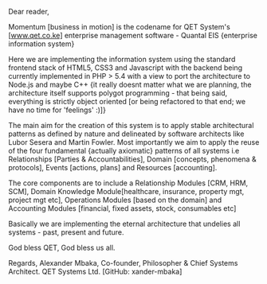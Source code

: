 Dear reader,

Momentum [business in motion] is the codename for QET System's [www.qet.co.ke] enterprise management software - Quantal 
EIS {enterprise information system}

Here we are implementing the information system using the standard frontend stack of HTML5, CSS3 and Javascript with
the backend being currently implemented in PHP > 5.4 with a view to port the architecture to Node.js and maybe
C++ {it really doesnt matter what we are planning, the architecture itself supports polygot programming - that being 
said, everything is strictly object oriented [or being refactored to that end; we have no time for 'feelings' :)]}

The main aim for the creation of this system is to apply stable architectural patterns as defined by nature and delineated
by software architects like Lubor Sesera and Martin Fowler. Most importantly we aim to apply the reuse of the four 
fundamental {actually axiomatic} patterns of all systems i.e Relationships [Parties & Accountabilities], Domain [concepts, 
phenomena & protocols], Events [actions, plans] and Resources [accounting].

The core components are to include a Relationship Modules [CRM, HRM, SCM], Domain Knowledge Module[healthcare, insurance,
property mgt, project mgt etc], Operations Modules [based on the domain] and Accounting Modules [financial, fixed 
assets, stock, consumables etc]

Basically we are implementing the eternal architecture that undelies all systems - past, present and future.

God bless QET, God bless us all.

Regards,
Alexander Mbaka,
Co-founder, Philosopher & Chief Systems Architect.
QET Systems Ltd.
[GitHub: xander-mbaka]


 
